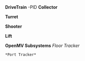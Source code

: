 **DriveTrain**
    -PID 
**Collector**

**Turret**

**Shooter**

**Lift**

**OpenMV Subsystems**
    *Floor Tracker*

    *Port Tracker*

